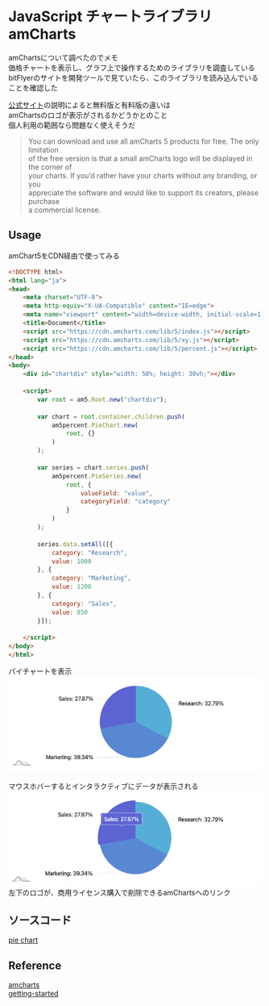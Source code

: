 # JavaScript チャートライブラリ amCharts
amChartsについて調べたのでメモ<br>
価格チャートを表示し、グラフ上で操作するためのライブラリを調査している<br>
bitFlyerのサイトを開発ツールで見ていたら、このライブラリを読み込んでいることを確認した<br>

[公式サイト](https://www.amcharts.com/download/)の説明によると無料版と有料版の違いは<br>
amChartsのロゴが表示がされるかどうかとのこと<br>
個人利用の範囲なら問題なく使えそうだ<br>
>You can download and use all amCharts 5 products for free. The only limitation<br>
>of the free version is that a small amCharts logo will be displayed in the corner of<br>
>your charts. If you’d rather have your charts without any branding, or you<br>
>appreciate the software and would like to support its creators, please purchase<br>
>a commercial license.<br>

## Usage
amChart5をCDN経由で使ってみる<br>

```html
<!DOCTYPE html>
<html lang="ja">
<head>
    <meta charset="UTF-8">
    <meta http-equiv="X-UA-Compatible" content="IE=edge">
    <meta name="viewport" content="width=device-width, initial-scale=1.0">
    <title>Document</title>
    <script src="https://cdn.amcharts.com/lib/5/index.js"></script>
    <script src="https://cdn.amcharts.com/lib/5/xy.js"></script>
    <script src="https://cdn.amcharts.com/lib/5/percent.js"></script>
</head>
<body>
    <div id="chartdiv" style="width: 50%; height: 30vh;"></div>

    <script>
        var root = am5.Root.new("chartdiv");

        var chart = root.container.children.push(
            am5percent.PieChart.new(
                root, {}
            )
        );

        var series = chart.series.push(
            am5percent.PieSeries.new(
                root, {
                    valueField: "value",
                    categoryField: "category"
                }
            )
        );

        series.data.setAll([{
            category: "Research",
            value: 1000
        }, {
            category: "Marketing",
            value: 1200
        }, {
            category: "Sales",
            value: 850
        }]);

    </script>
</body>
</html>
```
パイチャートを表示<br>
![pie](img/amChart_pie.png)<br>


マウスホバーするとインタラクティブにデータが表示される<br>
![pie](img/amChart_pie_hover.png)<br>
左下のロゴが、商用ライセンス購入で削除できるamChartsへのリンク

## ソースコード
[pie chart](https://gist.github.com/pixcelo/d472bcc889f3b2912850941951d77408)

## Reference
[amcharts](https://www.amcharts.com/)<br>
[getting-started](https://www.amcharts.com/docs/v5/getting-started/)<br>

